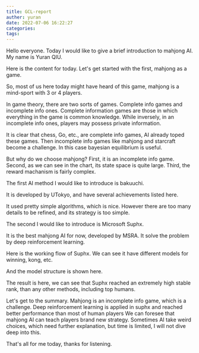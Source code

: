 ```yaml
---
title: GCL-report
auther: yuran
date: 2022-07-06 16:22:27
categories:
tags:
---
```

Hello everyone. Today I would like to give a brief introduction to mahjong AI. My name is Yuran QIU.

Here is the content for today.
Let's get started with the first, mahjong as a game.

So, most of us here today might have heard of this game, mahjong is a mind-sport with 3 or 4 players.

In game theory, there are two sorts of games. Complete info games and incomplete info ones.
Complete information games are those in which everything in the game is common knowledge.
While inversely, in an incomplete info ones, players may possess private information.

It is clear that chess, Go, etc., are complete info games, AI already toped these games.
Then incomplete info games like mahjong and starcraft become a challenge.
In this case bayesian equilibrium is useful.

But why do we choose mahjong?
First, it is an incomplete info game.
Second, as we can see in the chart, its state space is quite large.
Third, the reward machanism is fairly complex.

The first AI method I would like to introduce is bakuuchi.

It is developed by UTokyo, and have several achievements listed here.

It used pretty simple algorithms, which is nice. However there are too many details to be refined, and its strategy is too simple.

The second I would like to introduce is Microsoft Suphx.

It is the best mahjong AI for now, developed by MSRA.
It solve the problem by deep reinforcement learning.

Here is the working flow of Suphx.
We can see it have different models for winning, kong, etc.

And the model structure is shown here.

The result is here, we can see that Suphx reached an extremely high stable rank, than any other methods, including top humans.

Let's get to the summary.
Mahjong is an incomplete info game, which is a challenge.
Deep reinforcement learning is applied in suphx and reached better performance than most of human players
We can foresee that mahjong AI can teach players brand new strategy.
Sometimes AI take weird choices, which need further explanation, but time is limited, I will not dive deep into this.

That's all for me today, thanks for listening.

